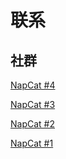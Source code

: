 # 联系
## 社群
[NapCat #4](https://qm.qq.com/q/CMmPbGw0jA)

[NapCat #3](https://qm.qq.com/q/8zJMLjqy2Y)

[NapCat #2](https://qm.qq.com/q/HaRcfrHpUk)

[NapCat #1](https://qm.qq.com/q/cnr2C9UifC)
